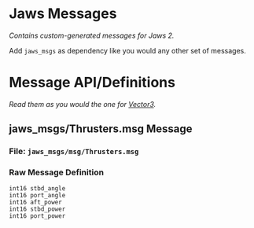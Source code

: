 # Jaws Messages

*Contains custom-generated messages for Jaws 2.*

Add `jaws_msgs` as dependency like you would any other set of messages.

# Message API/Definitions

*Read them as you would the one for [Vector3](http://docs.ros.org/api/geometry_msgs/html/msg/Vector3.html).*

## jaws_msgs/Thrusters.msg Message

### File: `jaws_msgs/msg/Thrusters.msg`

### Raw Message Definition

    int16 stbd_angle
    int16 port_angle
    int16 aft_power
    int16 stbd_power
    int16 port_power
